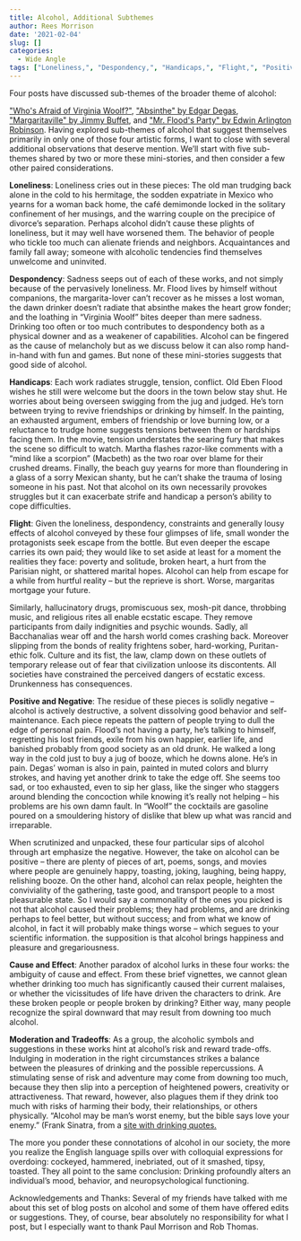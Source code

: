 ```yaml
---
title: Alcohol, Additional Subthemes
author: Rees Morrison
date: '2021-02-04'
slug: []
categories:
  - Wide Angle
tags: ["Loneliness,", "Despondency,", "Handicaps,", "Flight,", "Positive and Negative",]
---
```


Four posts have discussed sub-themes of the broader theme of alcohol:

["Who's Afraid of Virginia Woolf?"](https://themesfromart.com/blog/2021-02-03-alcohol-woolf-nichols/alcoholwoolfnichols/),
["Absinthe" by Edgar Degas](https://themesfromart.com/blog/2021-02-03-alcohol-absinthe-degas/alcoholabsinthedegas/),
["Margaritaville" by Jimmy Buffet](https://themesfromart.com/blog/2021-02-01-alcohol-margaritaville-buffet/alcoholmargarita/), and
["Mr. Flood's Party" by Edwin Arlington Robinson](https://themesfromart.com/post/2021-01-24-alcohol-flood-frost/alcohol/).  Having explored sub-themes of alcohol that suggest themselves primarily in only one of those four artistic forms, I want to close with several additional observations that deserve mention.  We’ll start with five sub-themes shared by two or more these mini-stories, and then consider a few other paired considerations.

<!--more-->

**Loneliness**: Loneliness cries out in these pieces:  The old man trudging back alone in the cold to his hermitage, the sodden expatriate in Mexico who yearns for a woman back home, the café demimonde locked in the solitary confinement of her musings, and the warring couple on the precipice of divorce’s separation.  Perhaps alcohol didn’t cause these plights of loneliness, but it may well have worsened them.  The behavior of people who tickle too much can alienate friends and neighbors. Acquaintances and family fall away; someone with alcoholic tendencies find themselves unwelcome and uninvited.

**Despondency**:  Sadness seeps out of each of these works, and not simply because of the pervasively loneliness.  Mr. Flood lives by himself without companions, the margarita-lover can’t recover as he misses a lost woman, the dawn drinker doesn’t radiate that absinthe makes the heart grow fonder; and the loathing in “Virginia Woolf” bites deeper than mere sadness. Drinking too often or too much contributes to despondency both as a physical downer and as a weakener of capabilities.  Alcohol can be fingered as the cause of melancholy but as we discuss below it can also romp hand-in-hand with fun and games.  But none of these mini-stories suggests that good side of alcohol.

**Handicaps**:  Each work radiates struggle, tension, conflict.  Old Eben Flood wishes he still were welcome but the doors in the town below stay shut. He worries about being overseen swigging from the jug and judged. He’s torn between trying to revive friendships or drinking by himself. In the painting, an exhausted argument, embers of friendship or love burning low, or a reluctance to trudge home suggests tensions between them or hardships facing them. In the movie, tension understates the searing fury that makes the scene so difficult to watch. Martha flashes razor-like comments with a “mind like a scorpion” (Macbeth) as the two roar over blame for their crushed dreams. Finally, the beach guy yearns for more than floundering in a glass of a sorry Mexican shanty, but he can’t shake the trauma of losing someone in his past.  Not that alcohol on its own necessarily provokes struggles but it can exacerbate strife and handicap a person’s ability to cope difficulties. 

**Flight**: Given the loneliness, despondency, constraints and generally lousy effects of alcohol conveyed by these four glimpses of life, small wonder the protagonists seek escape from the bottle.  But even deeper the escape carries its own paid; they would like to set aside at least for a moment the realities they face: poverty and solitude, broken heart, a hurt from the Parisian night, or shattered marital hopes.   Alcohol can help from escape for a while from  hurtful reality – but the reprieve is short.   Worse, margaritas mortgage your future.

Similarly, hallucinatory drugs, promiscuous sex, mosh-pit dance, throbbing music, and religious rites all enable ecstatic escape.  They remove participants from daily indignities and psychic wounds.  Sadly, all Bacchanalias wear off and the harsh world comes crashing back.  Moreover slipping from the bonds of reality frightens sober, hard-working, Puritan-ethic folk.  Culture and its fist, the law, clamp down on these outlets of temporary release out of fear that civilization unloose its discontents.  All societies have constrained the perceived dangers of ecstatic excess.  Drunkenness has consequences.

**Positive and Negative**: The residue of these pieces is solidly negative – alcohol is actively destructive, a solvent dissolving good behavior and self-maintenance.  Each piece repeats the pattern of people trying to dull the edge of personal pain. Flood’s not having a party, he’s talking to himself, regretting his lost friends, exile from his own happier, earlier life, and banished probably from good society as an old drunk. He walked a long way in the cold just to buy a jug of booze, which he downs alone. He’s in pain.  Degas’ woman is also in pain, painted in muted colors and blurry strokes, and having yet another drink to take the edge off.  She seems too sad, or too exhausted, even to sip her glass, like  the singer who staggers around blending the concoction while knowing it’s really not helping – his problems are his own damn fault.  In “Woolf” the cocktails are gasoline poured on a smouldering history of dislike that blew up what was rancid and irreparable. 

When scrutinized and unpacked, these four particular sips of alcohol through art emphasize the negative.  However, the take on alcohol can be positive – there are plenty of pieces of art, poems, songs, and movies where people are genuinely happy, toasting, joking, laughing, being happy, relishing booze. On the other hand, alcohol can relax people, heighten the conviviality of the gathering, taste good, and transport people to a most pleasurable state. So I would say a commonality of the ones you picked is not that alcohol caused their problems; they had problems, and are drinking perhaps to feel better, but without success; and from what we know of alcohol, in fact it will probably make things worse – which segues to your scientific information.  the supposition is that alcohol brings happiness and pleasure and gregariousness.

**Cause and Effect**:  Another paradox of alcohol lurks in these four works: the ambiguity of cause and effect. From these brief vignettes, we cannot glean whether drinking too much has significantly caused their current malaises, or whether the vicissitudes of life have driven the characters to drink. Are these broken people or people broken by drinking?  Either way, many people recognize the spiral downward that may result from downing too much alcohol. 

**Moderation and Tradeoffs**: As a group, the alcoholic symbols and suggestions in these works hint at  alcohol’s risk and reward trade-offs. Indulging in moderation in the right circumstances strikes a balance between the pleasures of drinking and the possible repercussions.  A stimulating sense of risk and adventure may come from downing too much, because they then slip into a perception of heightened powers, creativity or attractiveness. That reward, however, also plagues them if they drink too much with risks of harming their body, their relationships, or others physically. “Alcohol may be man’s worst enemy, but the bible says love your enemy.” (Frank Sinatra, from a [site with drinking quotes.](https://drinkade.com/blogs/news/35-famous-drinking-quotes)

The more you ponder these connotations of alcohol in our society, the more you realize the English language spills over with colloquial expressions for overdoing: cockeyed, hammered, inebriated, out of it smashed, tipsy, toasted.  They all point to the same conclusion:  Drinking profoundly alters an individual’s mood, behavior, and neuropsychological functioning. 


Acknowledgements and Thanks:  Several of my friends have talked with me about this set of blog posts on alcohol and some of them have offered edits or suggestions.  They, of course, bear absolutely no responsibility for what I post, but I especially want to thank Paul Morrison and Rob Thomas.

